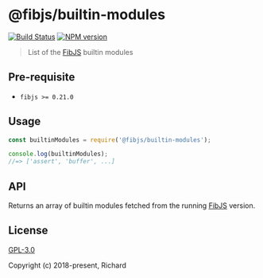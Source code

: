 # @fibjs/builtin-modules

[![Build Status](https://travis-ci.org/fibjs-modules/builtin-modules.svg)](https://travis-ci.org/fibjs-modules/builtin-modules)
[![NPM version](https://img.shields.io/npm/v/@fibjs/builtin-modules.svg)](https://www.npmjs.org/package/@fibjs/builtin-modules)

> List of the [FibJS] builtin modules

## Pre-requisite

- `fibjs >= 0.21.0`

## Usage

```javascript
const builtinModules = require('@fibjs/builtin-modules');

console.log(builtinModules);
//=> ['assert', 'buffer', ...]
```

## API

Returns an array of builtin modules fetched from the running [FibJS] version.

## License

[GPL-3.0](https://opensource.org/licenses/GPL-3.0)

Copyright (c) 2018-present, Richard

[FibJS]:https://github.com/fibjs/fibjs
